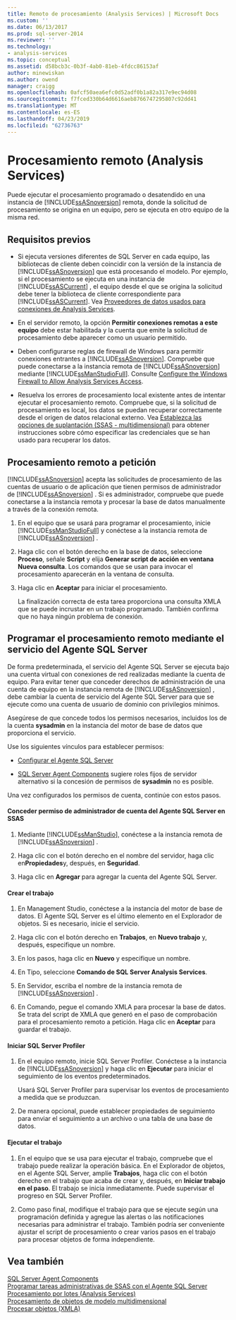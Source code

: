```yaml
---
title: Remoto de procesamiento (Analysis Services) | Microsoft Docs
ms.custom: ''
ms.date: 06/13/2017
ms.prod: sql-server-2014
ms.reviewer: ''
ms.technology:
- analysis-services
ms.topic: conceptual
ms.assetid: d58bcb3c-0b3f-4ab0-81eb-4fdcc86153af
author: minewiskan
ms.author: owend
manager: craigg
ms.openlocfilehash: 0afcf50aea6efc0d52adf0b1a82a317e9ec94d08
ms.sourcegitcommit: f7fced330b64d6616aeb8766747295807c92dd41
ms.translationtype: MT
ms.contentlocale: es-ES
ms.lasthandoff: 04/23/2019
ms.locfileid: "62736763"
---
```

# <a name="remote-processing-analysis-services"></a>Procesamiento remoto (Analysis Services)
  Puede ejecutar el procesamiento programado o desatendido en una instancia de [!INCLUDE[ssASnoversion](../../includes/ssasnoversion-md.md)] remota, donde la solicitud de procesamiento se origina en un equipo, pero se ejecuta en otro equipo de la misma red.  
  
## <a name="prerequisites"></a>Requisitos previos  
  
-   Si ejecuta versiones diferentes de SQL Server en cada equipo, las bibliotecas de cliente deben coincidir con la versión de la instancia de [!INCLUDE[ssASnoversion](../../includes/ssasnoversion-md.md)] que está procesando el modelo. Por ejemplo, si el procesamiento se ejecuta en una instancia de [!INCLUDE[ssASCurrent](../../includes/ssascurrent-md.md)] , el equipo desde el que se origina la solicitud debe tener la biblioteca de cliente correspondiente para [!INCLUDE[ssASCurrent](../../includes/ssascurrent-md.md)]. Vea [Proveedores de datos usados para conexiones de Analysis Services](../instances/data-providers-used-for-analysis-services-connections.md).  
  
-   En el servidor remoto, la opción **Permitir conexiones remotas a este equipo** debe estar habilitada y la cuenta que emite la solicitud de procesamiento debe aparecer como un usuario permitido.  
  
-   Deben configurarse reglas de firewall de Windows para permitir conexiones entrantes a [!INCLUDE[ssASnoversion](../../includes/ssasnoversion-md.md)]. Compruebe que puede conectarse a la instancia remota de [!INCLUDE[ssASnoversion](../../includes/ssasnoversion-md.md)] mediante [!INCLUDE[ssManStudioFull](../../includes/ssmanstudiofull-md.md)]. Consulte [Configure the Windows Firewall to Allow Analysis Services Access](../instances/configure-the-windows-firewall-to-allow-analysis-services-access.md).  
  
-   Resuelva los errores de procesamiento local existente antes de intentar ejecutar el procesamiento remoto. Compruebe que, si la solicitud de procesamiento es local, los datos se puedan recuperar correctamente desde el origen de datos relacional externo. Vea [Establezca las opciones de suplantación &#40;SSAS - multidimensional&#41;](set-impersonation-options-ssas-multidimensional.md) para obtener instrucciones sobre cómo especificar las credenciales que se han usado para recuperar los datos.  
  
## <a name="on-demand-remote-processing"></a>Procesamiento remoto a petición  
 [!INCLUDE[ssASnoversion](../../includes/ssasnoversion-md.md)] acepta las solicitudes de procesamiento de las cuentas de usuario o de aplicación que tienen permisos de administrador de [!INCLUDE[ssASnoversion](../../includes/ssasnoversion-md.md)] . Si es administrador, compruebe que puede conectarse a la instancia remota y procesar la base de datos manualmente a través de la conexión remota.  
  
1.  En el equipo que se usará para programar el procesamiento, inicie [!INCLUDE[ssManStudioFull](../../includes/ssmanstudiofull-md.md)] y conéctese a la instancia remota de [!INCLUDE[ssASnoversion](../../includes/ssasnoversion-md.md)] .  
  
2.  Haga clic con el botón derecho en la base de datos, seleccione **Proceso**, señale **Script** y elija **Generar script de acción en ventana Nueva consulta**. Los comandos que se usan para invocar el procesamiento aparecerán en la ventana de consulta.  
  
3.  Haga clic en **Aceptar** para iniciar el procesamiento.  
  
     La finalización correcta de esta tarea proporciona una consulta XMLA que se puede incrustar en un trabajo programado. También confirma que no haya ningún problema de conexión.  
  
## <a name="schedule-remote-processing-using-sql-server-agent-service"></a>Programar el procesamiento remoto mediante el servicio del Agente SQL Server  
 De forma predeterminada, el servicio del Agente SQL Server se ejecuta bajo una cuenta virtual con conexiones de red realizadas mediante la cuenta de equipo. Para evitar tener que conceder derechos de administración de una cuenta de equipo en la instancia remota de [!INCLUDE[ssASnoversion](../../includes/ssasnoversion-md.md)] , debe cambiar la cuenta de servicio del Agente SQL Server para que se ejecute como una cuenta de usuario de dominio con privilegios mínimos.  
  
 Asegúrese de que concede todos los permisos necesarios, incluidos los de la cuenta **sysadmin** en la instancia del motor de base de datos que proporciona el servicio.  
  
 Use los siguientes vínculos para establecer permisos:  
  
-   [Configurar el Agente SQL Server](../../ssms/agent/configure-sql-server-agent.md)  
  
-   [SQL Server Agent Components](../../ssms/agent/sql-server-agent.md#Components) sugiere roles fijos de servidor alternativo si la concesión de permisos de **sysadmin** no es posible.  
  
 Una vez configurados los permisos de cuenta, continúe con estos pasos.  
  
#### <a name="grant-the-sql-server-agent-account-administrator-permission-on-ssas"></a>Conceder permiso de administrador de cuenta del Agente SQL Server en SSAS  
  
1.  Mediante [!INCLUDE[ssManStudio](../../includes/ssmanstudio-md.md)], conéctese a la instancia remota de [!INCLUDE[ssASnoversion](../../includes/ssasnoversion-md.md)] .  
  
2.  Haga clic con el botón derecho en el nombre del servidor, haga clic en**Propiedades**y, después, en **Seguridad**.  
  
3.  Haga clic en **Agregar** para agregar la cuenta del Agente SQL Server.  
  
#### <a name="create-the-job"></a>Crear el trabajo  
  
1.  En Management Studio, conéctese a la instancia del motor de base de datos. El Agente SQL Server es el último elemento en el Explorador de objetos. Si es necesario, inicie el servicio.  
  
2.  Haga clic con el botón derecho en **Trabajos**, en **Nuevo trabajo** y, después, especifique un nombre.  
  
3.  En los pasos, haga clic en **Nuevo** y especifique un nombre.  
  
4.  En Tipo, seleccione **Comando de SQL Server Analysis Services**.  
  
5.  En Servidor, escriba el nombre de la instancia remota de [!INCLUDE[ssASnoversion](../../includes/ssasnoversion-md.md)] .  
  
6.  En Comando, pegue el comando XMLA para procesar la base de datos. Se trata del script de XMLA que generó en el paso de comprobación para el procesamiento remoto a petición. Haga clic en **Aceptar** para guardar el trabajo.  
  
#### <a name="start-sql-server-profiler"></a>Iniciar SQL Server Profiler  
  
1.  En el equipo remoto, inicie SQL Server Profiler. Conéctese a la instancia de [!INCLUDE[ssASnoversion](../../includes/ssasnoversion-md.md)] y haga clic en **Ejecutar** para iniciar el seguimiento de los eventos predeterminados.  
  
     Usará SQL Server Profiler para supervisar los eventos de procesamiento a medida que se produzcan.  
  
2.  De manera opcional, puede establecer propiedades de seguimiento para enviar el seguimiento a un archivo o una tabla de una base de datos.  
  
#### <a name="run-the-job"></a>Ejecutar el trabajo  
  
1.  En el equipo que se usa para ejecutar el trabajo, compruebe que el trabajo puede realizar la operación básica. En el Explorador de objetos, en el Agente SQL Server, amplíe **Trabajos**, haga clic con el botón derecho en el trabajo que acaba de crear y, después, en **Iniciar trabajo en el paso**. El trabajo se inicia inmediatamente. Puede supervisar el progreso en SQL Server Profiler.  
  
2.  Como paso final, modifique el trabajo para que se ejecute según una programación definida y agregue las alertas o las notificaciones necesarias para administrar el trabajo. También podría ser conveniente ajustar el script de procesamiento o crear varios pasos en el trabajo para procesar objetos de forma independiente.  
  
## <a name="see-also"></a>Vea también  
 [SQL Server Agent Components](../../ssms/agent/sql-server-agent.md#Components)   
 [Programar tareas administrativas de SSAS con el Agente SQL Server](../instances/schedule-ssas-administrative-tasks-with-sql-server-agent.md)   
 [Procesamiento por lotes &#40;Analysis Services&#41;](batch-processing-analysis-services.md)   
 [Procesamiento de objetos de modelo multidimensional](processing-a-multidimensional-model-analysis-services.md)   
 [Procesar objetos &#40;XMLA&#41;](https://docs.microsoft.com/bi-reference/xmla/xml-elements-objects)  
  
  
